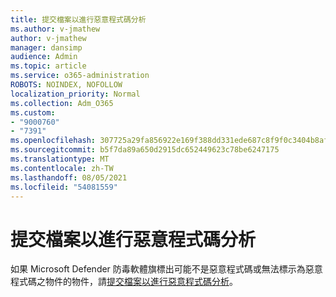 ```yaml
---
title: 提交檔案以進行惡意程式碼分析
ms.author: v-jmathew
author: v-jmathew
manager: dansimp
audience: Admin
ms.topic: article
ms.service: o365-administration
ROBOTS: NOINDEX, NOFOLLOW
localization_priority: Normal
ms.collection: Adm_O365
ms.custom:
- "9000760"
- "7391"
ms.openlocfilehash: 307725a29fa856922e169f388dd331ede687c8f9f0c3404b8af221a7a49d68b3
ms.sourcegitcommit: b5f7da89a650d2915dc652449623c78be6247175
ms.translationtype: MT
ms.contentlocale: zh-TW
ms.lasthandoff: 08/05/2021
ms.locfileid: "54081559"
---
```

# <a name="submit-a-file-for-malware-analysis"></a>提交檔案以進行惡意程式碼分析

如果 Microsoft Defender 防毒軟體旗標出可能不是惡意程式碼或無法標示為惡意程式碼之物件的物件，請[提交檔案以進行惡意程式碼分析](https://go.microsoft.com/fwlink/?linkid=2144963)。
